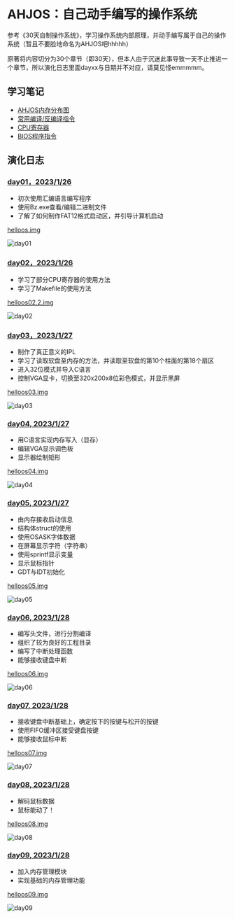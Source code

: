 # AHJOS：自己动手编写的操作系统
参考《30天自制操作系统》，学习操作系统内部原理，并动手编写属于自己的操作系统（暂且不要脸地命名为AHJOS吧hhhhh）

原著将内容切分为30个章节（即30天），但本人由于沉迷此事导致一天不止推进一个章节，所以演化日志里面dayxx与日期并不对应，请莫见怪emmmmm。
## 学习笔记
* [AHJOS内存分布图](markdown/mem.md)
* [常用编译/反编译指令](markdown/sh_sample.md)
* [CPU寄存器](markdown/cpu_register.md)
* [BIOS程序指令](markdown/bios.md)

## 演化日志
### [**day01**，2023/1/26](day01/)
* 初次使用汇编语言编写程序
* 使用Bz.exe查看/编辑二进制文件
* 了解了如何制作FAT12格式启动区，并引导计算机启动

[helloos.img](day01/helloos.img)

![day01](markdown/imgs/log/day01.png)

### [**day02**，2023/1/26](day02/)
* 学习了部分CPU寄存器的使用方法
* 学习了Makefile的使用方法

[helloos02.2.img](day02/helloos02.2.img)

![day02](markdown/imgs/log/day02.png)

### [**day03**，2023/1/27](day03/)
* 制作了真正意义的IPL
* 学习了读取软盘至内存的方法，并读取至软盘的第10个柱面的第18个扇区
* 进入32位模式并导入C语言
* 控制VGA显卡，切换至320x200x8位彩色模式，并显示黑屏

[helloos03.img](day03/helloos03.img)

![day03](markdown/imgs/log/day03.png)

### [**day04**, 2023/1/27](day04/)
* 用C语言实现内存写入（显存）
* 编辑VGA显示调色板
* 显示器绘制矩形

[helloos04.img](day04/helloos04.img)

![day04](markdown/imgs/log/day04.png)

### [**day05**, 2023/1/27](day05/)
* 由内存接收启动信息
* 结构体struct的使用
* 使用OSASK字体数据
* 在屏幕显示字符（字符串）
* 使用sprintf显示变量
* 显示鼠标指针
* GDT与IDT初始化
  
[helloos05.img](day05/helloos05.img)

![day05](markdown/imgs/log/day05.png)

### [**day06**, 2023/1/28](day06/)
* 编写头文件，进行分割编译
* 组织了较为良好的工程目录
* 编写了中断处理函数
* 能够接收键盘中断

[helloos06.img](day06/helloos06.img)

![day06](markdown/imgs/log/day06.png)

### [**day07**, 2023/1/28](day07/)
* 接收键盘中断基础上，确定按下的按键与松开的按键
* 使用FIFO缓冲区接受键盘按键
* 能够接收鼠标中断

[helloos07.img](day07/helloos07.img)

![day07](markdown/imgs/log/day07.png)

### [**day08**, 2023/1/28](day08/)
* 解码鼠标数据
* 鼠标能动了！

[helloos08.img](day08/helloos08.img)

![day08](markdown/imgs/log/day08.png)

### [**day09**, 2023/1/28](day09/)
* 加入内存管理模块
* 实现基础的内存管理功能

[helloos09.img](day09/helloos09.img)

![day09](markdown/imgs/log/day09.png)